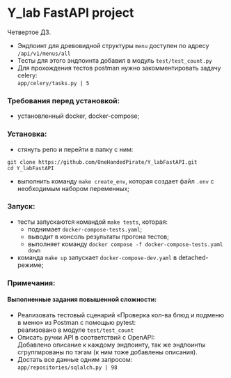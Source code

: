 # Y_lab FastAPI project


Четвертое ДЗ.

- Эндпоинт для древовидной структуры `menu` доступен по адресу<br>
`/api/v1/menus/all`
- Тесты для этого эндпоинта добавил в модуль `test/test_count.py`
- Для прохождения тестов postman нужно закомментировать задачу celery:<br>
`app/celery/tasks.py | 5`

### Требования перед установкой:
- установленный docker, docker-compose;

### Установка:
- стянуть репо и перейти в папку с ним:<br>
```
git clone https://github.com/OneHandedPirate/Y_labFastAPI.git
cd Y_labFastAPI
```
- выполнить команду `make create_env`, которая создает файл `.env` с необходимым набором переменных;

### Запуск:
- тесты запускаются командой `make tests`, которая:
  + поднимает `docker-compose-tests.yaml`;
  + выводит в консоль результаты прогона тестов;
  + выполняет команду `docker compose -f docker-compose-tests.yaml down`
- команда `make up` запускает `docker-compose-dev.yaml` в detached-режиме;

### Примечания:
#### Выполненные задания повышенной сложности:

- Реализовать тестовый сценарий «Проверка кол-ва блюд и подменю в меню» из Postman с помощью pytest:<br>
  реализовано в модуле `test/test_count`
- Описать ручки API в соответствий c OpenAPI:<br>
  Добавлено описание к каждому эндпоинту, так же эндпоинты сгруппированы по тэгам (к ним тоже добавлены описания).
- Достать все данные одним запросом:<br>
  `app/repositories/sqlalch.py | 98`
